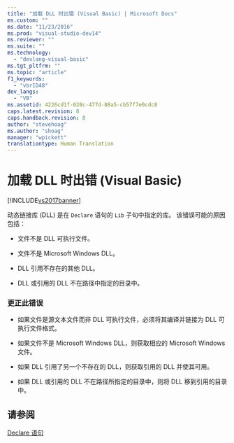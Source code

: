 ```yaml
---
title: "加载 DLL 时出错 (Visual Basic) | Microsoft Docs"
ms.custom: ""
ms.date: "11/23/2016"
ms.prod: "visual-studio-dev14"
ms.reviewer: ""
ms.suite: ""
ms.technology: 
  - "devlang-visual-basic"
ms.tgt_pltfrm: ""
ms.topic: "article"
f1_keywords: 
  - "vbrID48"
dev_langs: 
  - "VB"
ms.assetid: 4226cd1f-028c-477d-88a5-cb57f7e0cdc8
caps.latest.revision: 8
caps.handback.revision: 8
author: "stevehoag"
ms.author: "shoag"
manager: "wpickett"
translationtype: Human Translation
---
```

# 加载 DLL 时出错 (Visual Basic)
[!INCLUDE[vs2017banner](../../../csharp/includes/vs2017banner.md)]

动态链接库 \(DLL\) 是在 `Declare` 语句的 `Lib` 子句中指定的库。  该错误可能的原因包括：  
  
-   文件不是 DLL 可执行文件。  
  
-   文件不是 Microsoft Windows DLL。  
  
-   DLL 引用不存在的其他 DLL。  
  
-   DLL 或引用的 DLL 不在路径中指定的目录中。  
  
### 更正此错误  
  
-   如果文件是源文本文件而非 DLL 可执行文件，必须将其编译并链接为 DLL 可执行文件格式。  
  
-   如果文件不是 Microsoft Windows DLL，则获取相应的 Microsoft Windows 文件。  
  
-   如果 DLL 引用了另一个不存在的 DLL，则获取引用的 DLL 并使其可用。  
  
-   如果 DLL 或引用的 DLL 不在路径所指定的目录中，则将 DLL 移到引用的目录中。  
  
## 请参阅  
 [Declare 语句](../../../visual-basic/language-reference/statements/declare-statement.md)